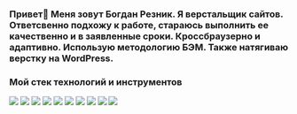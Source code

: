 ### Привет👋 Меня зовут Богдан Резник. Я верстальщик сайтов. Ответсвенно подхожу к работе, стараюсь выполнить ее качественно и в заявленные сроки. Кроссбраузерно и адаптивно. Использую методологию БЭМ. Также натягиваю верстку на WordPress. 

### Мой стек технологий и инструментов
<img src="https://img.shields.io/badge/HTML-blue?style=for-the-badge&logo=HTML5&logoColor=white"/> <img src="https://img.shields.io/badge/CSS3-dodgerblue?style=for-the-badge&logo=CSS3&logoColor=white"/> <img src="https://img.shields.io/badge/Java Script-yellow?style=for-the-badge&logo=JavaScript&logoColor=white"/> <img src="https://img.shields.io/badge/WordPress-blue?style=for-the-badge&logo=WordPress&logoColor=white"/> <img src="https://img.shields.io/badge/SCSS-fuchsia?style=for-the-badge&logo=Sass&logoColor=white"/> <img src="https://img.shields.io/badge/gulp-red?style=for-the-badge&logo=gulp&logoColor=white"/> <img src="https://img.shields.io/badge/Webpack-gray?style=for-the-badge&logo=Webpack&logoColor=white"/> <img src="https://img.shields.io/badge/figma-purple?style=for-the-badge&logo=figma&logoColor=white"/> <img src="https://img.shields.io/badge/MAMP-blue?style=for-the-badge&logo=MAMP&logoColor=white"/> <img src="https://img.shields.io/badge/PHP-gray?style=for-the-badge&logo=PHP&logoColor=white"/>



<!--
**Baga1927/Baga1927** is a ✨ _special_ ✨ repository because its `README.md` (this file) appears on your GitHub profile.

Here are some ideas to get you started:

- 🔭 I’m currently working on ...
- 🌱 I’m currently learning ...
- 👯 I’m looking to collaborate on ...
- 🤔 I’m looking for help with ...
- 💬 Ask me about ...
- 📫 How to reach me: ...
- 😄 Pronouns: ...
- ⚡ Fun fact: ...
-->
